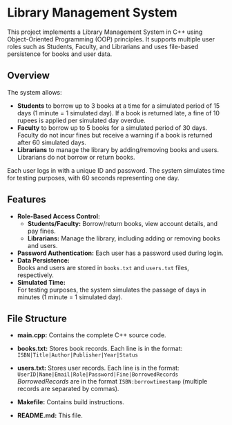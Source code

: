 # Library Management System

This project implements a Library Management System in C++ using Object-Oriented Programming (OOP) principles. It supports multiple user roles such as Students, Faculty, and Librarians and uses file-based persistence for books and user data.

## Overview

The system allows:
- **Students** to borrow up to 3 books at a time for a simulated period of 15 days (1 minute = 1 simulated day). If a book is returned late, a fine of 10 rupees is applied per simulated day overdue.
- **Faculty** to borrow up to 5 books for a simulated period of 30 days. Faculty do not incur fines but receive a warning if a book is returned after 60 simulated days.
- **Librarians** to manage the library by adding/removing books and users. Librarians do not borrow or return books.

Each user logs in with a unique ID and password. The system simulates time for testing purposes, with 60 seconds representing one day.


## Features

- **Role-Based Access Control:**
  - **Students/Faculty:** Borrow/return books, view account details, and pay fines.
  - **Librarians:** Manage the library, including adding or removing books and users.
- **Password Authentication:** Each user has a password used during login.
- **Data Persistence:**  
  Books and users are stored in `books.txt` and `users.txt` files, respectively.
- **Simulated Time:**  
  For testing purposes, the system simulates the passage of days in minutes (1 minute = 1 simulated day).

## File Structure

- **main.cpp:** Contains the complete C++ source code.
  
- **books.txt:** Stores book records. Each line is in the format:  
  `ISBN|Title|Author|Publisher|Year|Status`
  
- **users.txt:** Stores user records. Each line is in the format:  
  `UserID|Name|Email|Role|Password|Fine|BorrowedRecords`
  *BorrowedRecords* are in the format `ISBN:borrowtimestamp` (multiple records are separated by commas).
  
- **Makefile:** Contains build instructions.
  
- **README.md:** This file.


